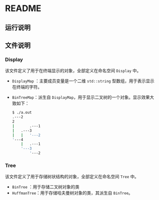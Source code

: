 # README

## 运行说明

## 文件说明

### Display

该文件定义了用于在终端显示的对象，全部定义在命名空间 `Display` 中。

- `DisplayMap` ：主要成员变量是一个二维 `std::string` 型数组，用于表示显示在终端的字符。

- `BinTreeMap`：派生自 `DisplayMap`，用于显示二叉树的一个对象。显示效果大致如下：

  ```bash
  $ ./a.out
  .---2        
  2            
  |       .---1
  |   .---3    
  |   |   '---2
  '---4        
      |   .---1
      '---3    
          '---2
  ```


### Tree

该文件定义了用于存储树状结构的对象，全部定义在命名空间 `Tree` 中。

- `BinTree` ：用于存储二叉树对象的类
- `HuffmanTree`：用于存储哈夫曼树对象的类，其派生自 `BinTree`。